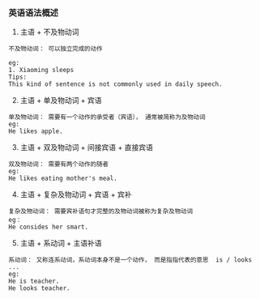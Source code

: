 ### 英语语法概述

1. 主语 + 不及物动词
```
不及物动词： 可以独立完成的动作

eg:
1. Xiaoming sleeps
Tips:
This kind of sentence is not commonly used in daily speech.
```

2. 主语 + 单及物动词 + 宾语
```
单及物动词： 需要有一个动作的承受者（宾语）， 通常被简称为及物动词
eg:
He likes apple.
```

3. 主语 + 双及物动词 + 间接宾语 + 直接宾语
```
双及物动词： 需要有两个动作的随者
eg:
He likes eating mother's meal.
```

4. 主语 + 复杂及物动词 + 宾语 + 宾补
```
复杂及物动词： 需要宾补语句才完整的及物动词被称为复杂及物动词
eg：
He consides her smart.
```

5. 主语 + 系动词 + 主语补语
```
系动词： 又称连系动词，系动词本身不是一个动作， 而是指指代表的意思  is / looks ... 
eg:
He is teacher.
He looks teacher.
```


